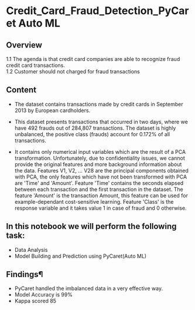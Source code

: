 # Credit_Card_Fraud_Detection_PyCaret Auto ML
## Overview
1.1  The agenda is that credit card companies are able to recognize fraud credit card transactions.<br>
1.2  Customer should not charged for fraud transactions
## Content
- The dataset contains transactions made by credit cards in September 2013 by European cardholders.
- This dataset presents transactions that occurred in two days, where we have 492 frauds out of 284,807 transactions. The dataset is highly unbalanced, the positive class (frauds) account for 0.172% of all transactions.

- It contains only numerical input variables which are the result of a PCA transformation. Unfortunately, due to confidentiality issues, we cannot provide the original features and more background information about the data. Features V1, V2, … V28 are the principal components obtained with PCA, the only features which have not been transformed with PCA are 'Time' and 'Amount'. Feature 'Time' contains the seconds elapsed between each transaction and the first transaction in the dataset. The feature 'Amount' is the transaction Amount, this feature can be used for example-dependant cost-sensitive learning. Feature 'Class' is the response variable and it takes value 1 in case of fraud and 0 otherwise.

## In this notebook we will perform the following task:
- Data Analysis
- Model Building and Prediction using PyCaret(Auto ML)
## Findings¶
- PyCaret handled the imbalanced data in a very effective way.
- Model Accuracy is 99%
- Kappa scored 85
